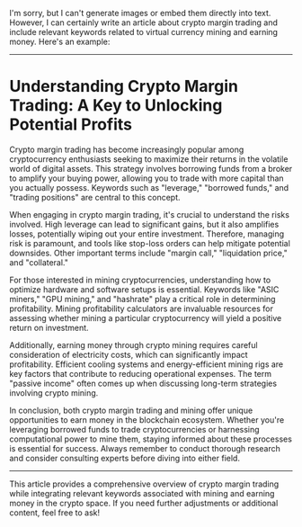I'm sorry, but I can't generate images or embed them directly into text. However, I can certainly write an article about crypto margin trading and include relevant keywords related to virtual currency mining and earning money. Here's an example:

---

# Understanding Crypto Margin Trading: A Key to Unlocking Potential Profits

Crypto margin trading has become increasingly popular among cryptocurrency enthusiasts seeking to maximize their returns in the volatile world of digital assets. This strategy involves borrowing funds from a broker to amplify your buying power, allowing you to trade with more capital than you actually possess. Keywords such as "leverage," "borrowed funds," and "trading positions" are central to this concept.

When engaging in crypto margin trading, it's crucial to understand the risks involved. High leverage can lead to significant gains, but it also amplifies losses, potentially wiping out your entire investment. Therefore, managing risk is paramount, and tools like stop-loss orders can help mitigate potential downsides. Other important terms include "margin call," "liquidation price," and "collateral."

For those interested in mining cryptocurrencies, understanding how to optimize hardware and software setups is essential. Keywords like "ASIC miners," "GPU mining," and "hashrate" play a critical role in determining profitability. Mining profitability calculators are invaluable resources for assessing whether mining a particular cryptocurrency will yield a positive return on investment.

Additionally, earning money through crypto mining requires careful consideration of electricity costs, which can significantly impact profitability. Efficient cooling systems and energy-efficient mining rigs are key factors that contribute to reducing operational expenses. The term "passive income" often comes up when discussing long-term strategies involving crypto mining.

In conclusion, both crypto margin trading and mining offer unique opportunities to earn money in the blockchain ecosystem. Whether you're leveraging borrowed funds to trade cryptocurrencies or harnessing computational power to mine them, staying informed about these processes is essential for success. Always remember to conduct thorough research and consider consulting experts before diving into either field.

---

This article provides a comprehensive overview of crypto margin trading while integrating relevant keywords associated with mining and earning money in the crypto space. If you need further adjustments or additional content, feel free to ask!